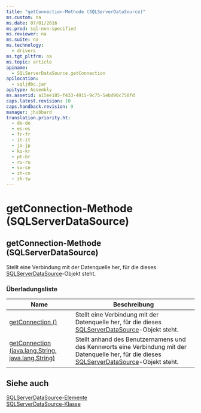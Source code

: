 ```yaml
---
title: "getConnection-Methode (SQLServerDataSource)"
ms.custom: na
ms.date: 07/01/2016
ms.prod: sql-non-specified
ms.reviewer: na
ms.suite: na
ms.technology: 
  - drivers
ms.tgt_pltfrm: na
ms.topic: article
apiname: 
  - SQLServerDataSource.getConnection
apilocation: 
  - sqljdbc.jar
apitype: Assembly
ms.assetid: a15ee185-f433-4915-9c75-5ebd90c758fd
caps.latest.revision: 10
caps.handback.revision: 9
manager: jhubbard
translation.priority.ht: 
  - de-de
  - es-es
  - fr-fr
  - it-it
  - ja-jp
  - ko-kr
  - pt-br
  - ru-ru
  - sv-se
  - zh-cn
  - zh-tw
---
```

# getConnection-Methode (SQLServerDataSource)
    
## getConnection\-Methode \(SQLServerDataSource\)  
 Stellt eine Verbindung mit der Datenquelle her, für die dieses [SQLServerDataSource](../content/SQLServerDataSource-Class.md)\-Objekt steht.  
  
### Überladungsliste  
  
|Name|Beschreibung|  
|----------|------------------|  
|[getConnection \(\)](../content/getConnection-Method---.md)|Stellt eine Verbindung mit der Datenquelle her, für die dieses [SQLServerDataSource](../content/SQLServerDataSource-Class.md)\-Objekt steht.|  
|[getConnection \(java.lang.String, java.lang.String\)](../content/getConnection-Method--java.lang.String--java.lang.String-.md)|Stellt anhand des Benutzernamens und des Kennworts eine Verbindung mit der Datenquelle her, für die dieses [SQLServerDataSource](../content/SQLServerDataSource-Class.md)\-Objekt steht.|  
  
## Siehe auch  
 [SQLServerDataSource-Elemente](../content/SQLServerDataSource-Members.md)   
 [SQLServerDataSource-Klasse](../content/SQLServerDataSource-Class.md)  
  
  